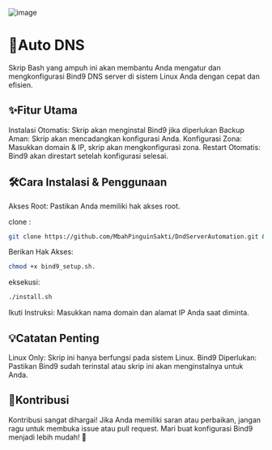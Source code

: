 ![image](https://github.com/MbahPinguinSakti/DndServerAutomation/blob/main/img.png)



# 🚀Auto DNS
Skrip Bash yang ampuh ini akan membantu Anda mengatur dan mengkonfigurasi Bind9 DNS server di sistem Linux Anda dengan cepat dan efisien.

## ✨Fitur Utama
Instalasi Otomatis: Skrip akan menginstal Bind9 jika diperlukan
Backup Aman:        Skrip akan mencadangkan konfigurasi Anda.
Konfigurasi Zona:   Masukkan domain & IP, skrip akan mengkonfigurasi zona.
Restart Otomatis:   Bind9 akan direstart setelah konfigurasi selesai.
## 🛠️Cara Instalasi & Penggunaan
Akses Root: Pastikan Anda memiliki hak akses root.

clone : 
```bash
git clone https://github.com/MbahPinguinSakti/DndServerAutomation.git && cd ~/DndServerAutomation
```
Berikan Hak Akses:
```bash
chmod +x bind9_setup.sh.
```
eksekusi:
```bash
./install.sh
```
Ikuti Instruksi: Masukkan nama domain dan alamat IP Anda saat diminta.
## 💡Catatan Penting
Linux Only: Skrip ini hanya berfungsi pada sistem Linux.
Bind9 Diperlukan: Pastikan Bind9 sudah terinstal atau skrip ini akan menginstalnya untuk Anda.

## 🤝Kontribusi
Kontribusi sangat dihargai! Jika Anda memiliki saran atau perbaikan, jangan ragu untuk membuka issue atau pull request.
Mari buat konfigurasi Bind9 menjadi lebih mudah! 🚀